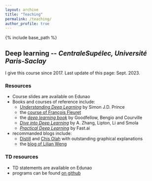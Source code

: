 ```yaml
---
layout: archive
title: "Teaching"
permalink: /teaching/
author_profile: true
---
```


{% include base_path %}

## Deep learning -- *CentraleSupélec, Université Paris-Saclay*
I give this course since 2017. Last update of this page: Sept. 2023.
### Resources
* Course slides are available on Edunao
* Books and courses of reference include:
  * [*Understanding Deep Learning*](https://udlbook.github.io/udlbook/) by Simon J.D. Prince 
  * the [course of François Fleuret](https://fleuret.org/dlc/)
  * the [*deep learning book*](https://www.deeplearningbook.org/) by Goodfellow, Bengio and Courville
  * [*Dive into Deep Learning*](https://d2l.ai/index.html) by A. Zhang, Lipton, Li and Smola
  * [*Practical Deep Learning*](https://course.fast.ai/) by Fast.ai
* recommanded blogs include:
  * [Distill](https://distill.pub/) and [Chis Olah](https://colah.github.io/) with outstanding graphical explanations
  * the [blog of Lilian Weng](https://lilianweng.github.io/)

### TD resources
* TD statements are available on Edunao
* programs can be found [on github](https://github.com/hleborgne/TDDL)
